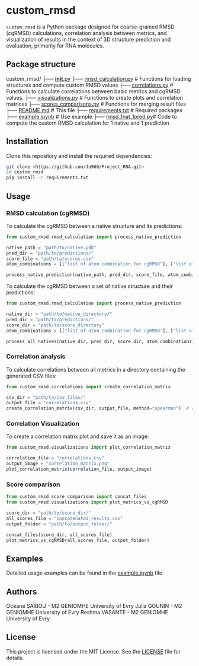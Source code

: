 # custom_rmsd

`custom_rmsd` is a Python package designed for coarse-grained RMSD (cgRMSD) calculations, correlation analysis between metrics, and visualization of results in the context of 3D structure prediction and evaluation, primarily for RNA molecules.

## Package structure

custom_rmsd/
├── [__init__.py](__init__.py)
├── [rmsd_calculation.py](rmsd_calculation.py)   # Functions for loading structures and compute custom RMSD values
├── [correlations.py](correlations.py)       # Functions to calculate correlations between basic metrics and cgRMSD values.
├── [visualizations.py](visualizations.py)    # Functions to create plots and correlation matrices
├── [scores_comparisons.py](scores_comparisons.py) # Functions for merging result files
├── [README.md](README.md) # This file
├── [requirements.txt](requirements.txt) # Required packages
├── [example.ipynb](../example.ipynb) # Use example
├──  [rmsd_1nat_1pred.py](rmsd_1nat_1pred.py)# Code to compute the custom RMSD calculation for 1 native and 1 prediction

## Installation

Clone this repository and install the required dependencies:

```bash
git clone <https://github.com/Ju960/Project_RNA.git>
cd custom_rmsd
pip install -r requirements.txt
```

## Usage

### RMSD calculation (cgRMSD)

To calculate the cgRMSD between a native structure and its predictions:

```python
from custom_rmsd.rmsd_calculation import process_native_prediction

native_path = "path/to/native.pdb"
pred_dir = "path/to/predictions/"
score_file = "path/to/scores.csv"
atom_combinations = [["list of atom combination for cgRMSD"], ["list of atom combination for cgRMSD"]]  # Atom combinations to use

process_native_prediction(native_path, pred_dir, score_file, atom_combinations)
```

To calculate the cgRMSD between a set of native structure and their predictions:

```python
from custom_rmsd.rmsd_calculation import process_native_prediction

native_dir = "path/to/native_directory/"
pred_dir = "path/to/predictions/"
score_dir = "path/to/score_directory"
atom_combinations = [["list of atom combination for cgRMSD"], ["list of atom combination for cgRMSD"]]  # Atom combinations to use

process_all_natives(native_dir, pred_dir, score_dir, atom_combinations)
```

### Correlation analysis

To calculate correlations between all metrics in a directory containing the generated CSV files:

```python
from custom_rmsd.correlations import create_correlation_matrix

csv_dir = "path/to/csv_files/"
output_file = "correlations.csv"
create_correlation_matrix(csv_dir, output_file, method="spearman")  # or "pearson"
```

### Correlation Visualization

To create a correlation matrix plot and save it as an image:

```python
from custom_rmsd.visualizations import plot_correlation_matrix

correlation_file = "correlations.csv"
output_image = "correlation_matrix.png"
plot_correlation_matrix(correlation_file, output_image)
```

### Score comparison

```python
from custom_rmsd.score_comparison import concat_files
from custom_rmsd.visualizations import plot_metrics_vs_cgRMSD

score_dir = "path/to/score_dir/"
all_scores_file = "concatenated_results.csv"
output_folder = "path/to/output_folder/"

concat_files(score_dir, all_scores_file)
plot_metrics_vs_cgRMSD(all_scores_file, output_folder)
```

## Examples

Detailed usage examples can be found in the [example.ipynb](../example.ipynb) file

## Authors

Océane SAÏBOU - M2 GENIOMHE University of Evry
Julia GOUNIN - M2 GENIOMHE University of Evry
Reshma VASANTE - M2 GENIOMHE University of Evry

## License

This project is licensed under the MIT License. See the [LICENSE](LICENSE) file for details.
